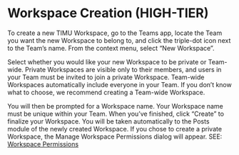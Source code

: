 # Workspace Creation (HIGH-TIER)

To create a new TIMU Workspace, go to the Teams app, locate the Team you want the new Workspace to belong to, and click the triple-dot icon next to the Team’s name. From the context menu, select “New Workspace”.

Select whether you would like your new Workspace to be private or Team-wide. Private Workspaces are visible only to their members, and users in your Team must be invited to join a private Workspace. Team-wide Workspaces automatically include everyone in your Team. If you don’t know what to choose, we recommend creating a Team-wide Workspace.

You will then be prompted for a Workspace name. Your Workspace name must be unique within your Team. When you’ve finished, click “Create” to finalize your Workspace. You will be taken automatically to the Posts module of the newly created Workspace. If you chose to create a private Workspace, the Manage Workspace Permissions dialog will appear. SEE: [Workspace Permissions](Workspace%20Permissions.html)

